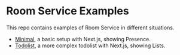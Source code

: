 # Room Service Examples

This repo contains examples of Room Service in different situations.

- [Minimal](https://github.com/getroomservice/examples/tree/master/next.js-minimal), a basic setup with Next.js, showing Presence.
- [Todolist](https://github.com/getroomservice/examples/tree/master/next.js-todolist), a more complex todolist with Next.js, showing Lists.
